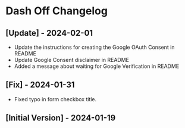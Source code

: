 # Dash Off Changelog

## [Update] - 2024-02-01

- Update the instructions for creating the Google OAuth Consent in README
- Update Google Consent disclaimer in README
- Added a message about waiting for Google Verification in README

## [Fix] - 2024-01-31

- Fixed typo in form checkbox title.

## [Initial Version] - 2024-01-19
